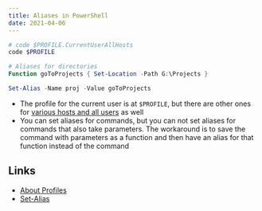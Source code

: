 ```yaml
---
title: Aliases in PowerShell
date: 2021-04-06
---
```


```powershell
# code $PROFILE.CurrentUserAllHosts
code $PROFILE
```

```powershell
# Aliases for directories
Function goToProjects { Set-Location -Path G:\Projects }

Set-Alias -Name proj -Value goToProjects
```

- The profile for the current user is at `$PROFILE`, but there are other ones for [various hosts and all users](https://docs.microsoft.com/en-us/powershell/module/microsoft.powershell.core/about/about_profiles?view=powershell-7.1#the-profile-variable) as well
- You can set aliases for commands, but you can not set aliases for commands that also take parameters. The workaround is to save the command with parameters as a function and then have an alias for that function instead of the command

## Links

- [About Profiles](https://docs.microsoft.com/en-us/powershell/module/microsoft.powershell.core/about/about_profiles?view=powershell-7.1)
- [Set-Alias](https://docs.microsoft.com/en-us/powershell/module/microsoft.powershell.utility/set-alias?view=powershell-7.1)
